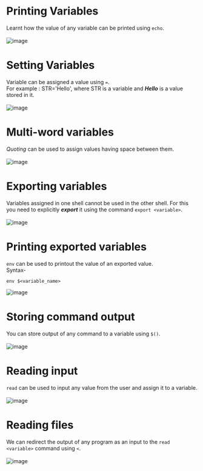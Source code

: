 # Printing Variables
Learnt how the value of any variable can be printed using `echo`.<br><br>
![image](https://github.com/user-attachments/assets/baadef25-827f-454e-9405-0e764ffeb6d3)

# Setting Variables 
Variable can be assigned a value using `=`. <br>
For example : STR='Hello', where STR is a variable and ***Hello*** is a value stored in it.<br><br>
![image](https://github.com/user-attachments/assets/0193a6b9-3430-4df3-9e4a-840bf3652d52)

# Multi-word variables 
*Quoting* can be used to assign values having space between them.<br><br>
![image](https://github.com/user-attachments/assets/218e5b50-4174-4754-86a6-0590514dbbde)

# Exporting variables
Variables assigned in one shell cannot be used in the other shell. For this you need to explicitly ***export*** it using the command `export <variable>`.<br><br>
![image](https://github.com/user-attachments/assets/b0e1d516-5d8c-4f70-884d-6f5a1635fc0f)

# Printing exported variables
`env` can be used to printout the value of an exported value.<br>
Syntax-
```
env $<variable_name>
```
![image](https://github.com/user-attachments/assets/4cc2e454-3f39-45f0-923f-dc79840c9af8)

# Storing command output
You can store output of any command to a variable using `$()`.<br><br>
![image](https://github.com/user-attachments/assets/c6d615dd-87cb-4da8-a85b-5e50e4444d7d)

# Reading input
`read` can be used to input any value from the user and assign it to a variable.<br><br>
![image](https://github.com/user-attachments/assets/5c52802a-76c3-4548-bcc2-36f12cbaf707)

# Reading files 
We can redirect the output of any program as an input to the `read <variable>` command using `<`.<br><br>
![image](https://github.com/user-attachments/assets/4d1fe9b9-3ee8-4895-a376-ec106f872da4)

